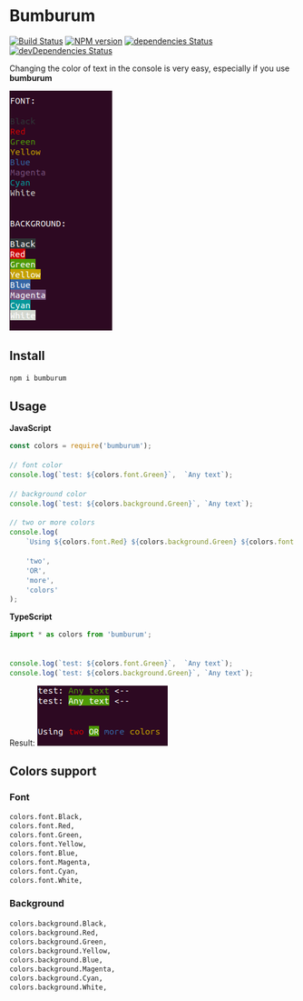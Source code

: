 # Bumburum #

[![Build Status](https://travis-ci.org/BorisKotlyarov/bumburum.svg?branch=master)](https://travis-ci.org/BorisKotlyarov/bumburum)
[![NPM version](http://badge.fury.io/js/bumburum.png)](https://npmjs.org/package/bumburum "View this project on NPM")
[![dependencies Status](https://david-dm.org/BorisKotlyarov/bumburum/status.svg)](https://david-dm.org/BorisKotlyarov/bumburum)
[![devDependencies Status](https://david-dm.org/BorisKotlyarov/bumburum/dev-status.svg)](https://david-dm.org/BorisKotlyarov/bumburum?type=dev)

Changing the color of text in the console is very easy, especially if you use **bumburum**

![bumburum](asserts/screen_2.png)

## Install ##

```bash
npm i bumburum
```

## Usage ##

**JavaScript**
```js
const colors = require('bumburum');

// font color
console.log(`test: ${colors.font.Green}`,  `Any text`);

// background color
console.log(`test: ${colors.background.Green}`, `Any text`);

// two or more colors
console.log(
    `Using ${colors.font.Red} ${colors.background.Green} ${colors.font.Blue} ${colors.font.Yellow}`,

    'two',
    'OR',
    'more',
    'colors'
);

``` 
**TypeScript**
```js
import * as colors from 'bumburum';


console.log(`test: ${colors.font.Green}`,  `Any text`);
console.log(`test: ${colors.background.Green}`, `Any text`);

``` 

Result: ![bumburum](asserts/screen_1.png)

## Colors support ##

### Font ###
    colors.font.Black,
    colors.font.Red,
    colors.font.Green,
    colors.font.Yellow,
    colors.font.Blue,
    colors.font.Magenta,
    colors.font.Cyan,
    colors.font.White,

###  Background ###
    colors.background.Black,
    colors.background.Red,
    colors.background.Green,
    colors.background.Yellow,
    colors.background.Blue,
    colors.background.Magenta,
    colors.background.Cyan,
    colors.background.White,
